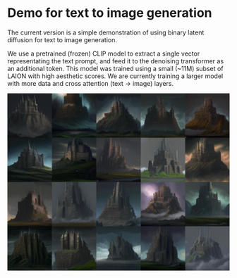 # Demo for text to image generation

The current version is a simple demonstration of using binary latent diffusion for text to image generation. 

We use a pretrained (frozen) CLIP model to extract a single vector representating the text prompt, and feed it to the denoising transformer as an additional token. 
This model was trained using a small (~11M) subset of LAION with high aesthetic scores. 
We are currently training a larger model with more data and cross attention (text -> image) layers. 


![test_img](figs/a_huge_metal_castle.jpg)